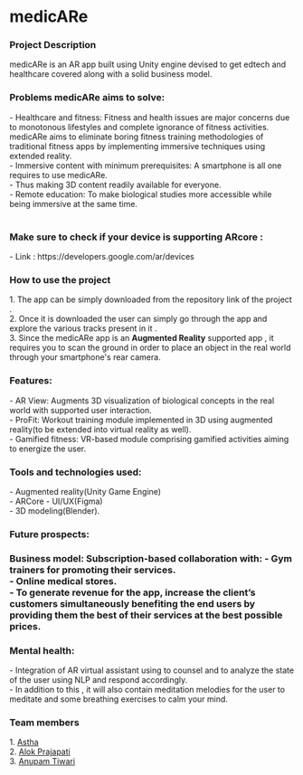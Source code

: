 # medicARe
<h3>Project Description</h3>
medicARe is an AR app built using Unity engine devised to get edtech and healthcare covered along with a solid business model.<br>
<h3>Problems medicARe aims to solve:</h3>
- Healthcare and fitness: Fitness and health issues are major concerns due to monotonous lifestyles and complete ignorance of fitness activities.
  medicARe aims to eliminate boring fitness training methodologies of traditional fitness apps by implementing immersive techniques using extended reality.<br>
- Immersive content with minimum prerequisites: A smartphone is all one requires to use medicARe.<br>
- Thus making 3D content readily available for everyone.<br>
- Remote education: To make biological studies more accessible while being immersive at the same time.
<br><br>
<h3>Make sure to check if your device is supporting ARcore :</h3>- Link : https://developers.google.com/ar/devices
<br>
<h3>How to use the project</h3>
1. The app can be simply downloaded from the repository link of the project .<br>
2. Once it is downloaded  the user can simply go through the app and explore the various tracks present in it .<br>
3. Since the medicARe app is an <b>Augmented Reality</b> supported app , it requires you to scan the ground in order to 
   place an object in the real world through your smartphone's rear camera.<br
4. Make sure the lighting is good enough to augment the models and you are scanning a plane surface for ground detection.
<br>
<h3>Features:</h3>
- AR View: Augments 3D visualization of biological concepts in the real world with supported user interaction.<br>
- ProFit: Workout training module implemented in 3D using augmented reality(to be extended into virtual reality as well).<br>
- Gamified fitness: VR-based module comprising gamified activities aiming to energize the user.
<br>
<h3>Tools and technologies used:</h3>
  - Augmented reality(Unity Game Engine)<br>
  - ARCore
  - UI/UX(Figma)<br>
  - 3D modeling(Blender).<br>
<h3>Future prospects:<h3>
Business model: Subscription-based collaboration with:
-  Gym trainers for promoting their services.<br>
-  Online medical stores.<br>
-  To generate revenue for the app, increase the client’s customers simultaneously benefiting the end users by providing them the best of their services at the best       possible prices.<br>
 <h3>Mental health:</h3>
  - Integration of AR virtual assistant using to counsel and to analyze the state of the user using NLP and respond accordingly.<br>
  - In addition to this , it will also contain meditation melodies for the user to meditate and some breathing exercises to calm your mind.






<h3>Team members</h3>
1. <a href="https://github.com/arshivaastha">Astha </a><br>
2. <a href="https://github.com/devilking0">Alok Prajapati</a> <br>
3. <a href="https://github.com/Anupam1603">Anupam Tiwari</a>
